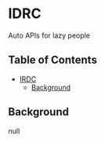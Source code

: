 # IDRC
Auto APIs for lazy people

## Table of Contents
- [IRDC](#idrc)
  - [Background](#background)

## Background
null
